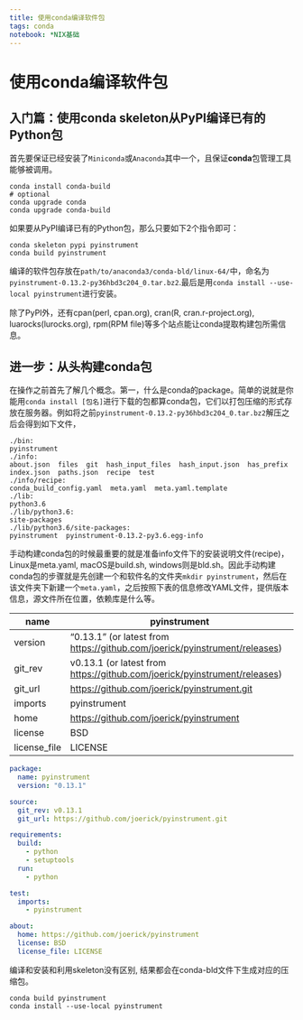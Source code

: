 ```yaml
---
title: 使用conda编译软件包
tags: conda
notebook: *NIX基础
---
```

# 使用conda编译软件包

## 入门篇：使用conda skeleton从PyPI编译已有的Python包

首先要保证已经安装了`Miniconda`或`Anaconda`其中一个，且保证**conda**包管理工具能够被调用。

```shell
conda install conda-build
# optional
conda upgrade conda
conda upgrade conda-build
```

如果要从PyPI编译已有的Python包，那么只要如下2个指令即可：

```shell
conda skeleton pypi pyinstrument
conda build pyinstrument
```

编译的软件包存放在`path/to/anaconda3/conda-bld/linux-64/`中，命名为`pyinstrument-0.13.2-py36hbd3c204_0.tar.bz2`.最后是用`conda install --use-local pyinstrument`进行安装。

除了PyPI外，还有cpan(perl, cpan.org), cran(R, cran.r-project.org), luarocks(lurocks.org), rpm(RPM file)等多个站点能让conda提取构建包所需信息。

## 进一步：从头构建conda包

在操作之前首先了解几个概念。第一，什么是conda的package。简单的说就是你能用`conda install [包名]`进行下载的包都算conda包，它们以打包压缩的形式存放在服务器。例如将之前`pyinstrument-0.13.2-py36hbd3c204_0.tar.bz2`解压之后会得到如下文件，

```shell
./bin:
pyinstrument
./info:
about.json  files  git  hash_input_files  hash_input.json  has_prefix  index.json  paths.json  recipe  test
./info/recipe:
conda_build_config.yaml  meta.yaml  meta.yaml.template
./lib:
python3.6
./lib/python3.6:
site-packages
./lib/python3.6/site-packages:
pyinstrument  pyinstrument-0.13.2-py3.6.egg-info
```

手动构建conda包的时候最重要的就是准备info文件下的安装说明文件(recipe)，Linux是meta.yaml, macOS是build.sh, windows则是bld.sh。因此手动构建conda包的步骤就是先创建一个和软件名的文件夹`mkdir pyinstrument`，然后在该文件夹下新建一个`meta.yaml`，之后按照下表的信息修改YAML文件，提供版本信息，源文件所在位置，依赖库是什么等。

| name	| pyinstrument |
| ---   |   ---------- |
|version|	“0.13.1” (or latest from <https://github.com/joerick/pyinstrument/releases>)|
|git_rev|	v0.13.1 (or latest from <https://github.com/joerick/pyinstrument/releases>) |
|git_url|	<https://github.com/joerick/pyinstrument.git> |
|imports|	pyinstrument|
|home|	<https://github.com/joerick/pyinstrument>|
|license|	BSD |
|license_file|	LICENSE |

```yaml
package:
  name: pyinstrument
  version: "0.13.1"

source:
  git_rev: v0.13.1
  git_url: https://github.com/joerick/pyinstrument.git

requirements:
  build:
    - python
    - setuptools
  run:
    - python

test:
  imports:
    - pyinstrument

about:
  home: https://github.com/joerick/pyinstrument
  license: BSD
  license_file: LICENSE
```

编译和安装和利用skeleton没有区别, 结果都会在conda-bld文件下生成对应的压缩包。

```shell
conda build pyinstrument
conda install --use-local pyinstrument
```